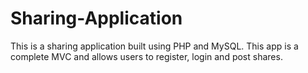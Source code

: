 # Sharing-Application
This is a sharing application built using PHP and MySQL. This app is a complete MVC and allows users to register, login and post shares.
